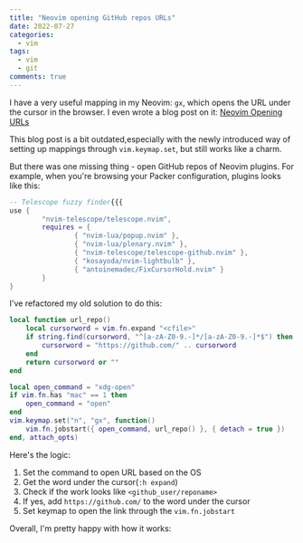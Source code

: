 ```yaml
---
title: "Neovim opening GitHub repos URLs"
date: 2022-07-27
categories:
  - vim
tags:
  - vim
  - git
comments: true
---
```


I have a very useful mapping in my Neovim: `gx`, which opens the URL under the
cursor in the browser. I even wrote a blog post on it: [Neovim Opening URLs](https://sbulav.github.io/vim/neovim-opening-urls/)

This blog post is a bit outdated,especially with the newly introduced way of
setting up mappings through `vim.keymap.set`, but still works like a charm.

But there was one missing thing - open GitHub repos of Neovim plugins. For
example, when you're browsing your Packer configuration, plugins looks like
this:

```lua
-- Telescope fuzzy finder{{{
use {
		"nvim-telescope/telescope.nvim",
		requires = {
				{ "nvim-lua/popup.nvim" },
				{ "nvim-lua/plenary.nvim" },
				{ "nvim-telescope/telescope-github.nvim" },
				{ "kosayoda/nvim-lightbulb" },
				{ "antoinemadec/FixCursorHold.nvim" }
		}
}
```

I've refactored my old solution to do this:
```lua
local function url_repo()
    local cursorword = vim.fn.expand "<cfile>"
    if string.find(cursorword, "^[a-zA-Z0-9.-]*/[a-zA-Z0-9.-]*$") then
        cursorword = "https://github.com/" .. cursorword
    end
    return cursorword or ""
end

local open_command = "xdg-open"
if vim.fn.has "mac" == 1 then
    open_command = "open"
end
vim.keymap.set("n", "gx", function()
    vim.fn.jobstart({ open_command, url_repo() }, { detach = true })
end, attach_opts)
```

Here's the logic:
1. Set the command to open URL based on the OS
2. Get the word under the cursor(`:h expand`)
3. Check if the work looks like `<github_user/reponame>`
4. If yes, add `https://github.com/` to the word under the cursor
5. Set keymap to open the link through the `vim.fn.jobstart`

Overall, I'm pretty happy with how it works:
